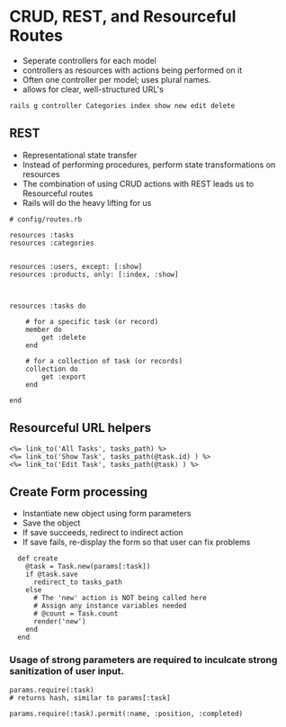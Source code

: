 # CRUD, REST, and Resourceful Routes

- Seperate controllers for each model
- controllers as resources with actions being performed on it
- Often one controller per model; uses plural names.
- allows for clear, well-structured URL's

```
rails g controller Categories index show new edit delete
```

## REST

- Representational state transfer
- Instead of performing procedures, perform state transformations on resources
- The combination of using CRUD actions with REST leads us to Resourceful routes
- Rails will do the heavy lifting for us

```
# config/routes.rb

resources :tasks
resources :categories


resources :users, except: [:show]
resources :products, only: [:index, :show]



resources :tasks do

    # for a specific task (or record)
    member do
        get :delete
    end

    # for a collection of task (or records)
    collection do
        get :export
    end

end
```


## Resourceful URL helpers

```
<%= link_to('All Tasks', tasks_path) %>
<%= link_to('Show Task', tasks_path(@task.id) ) %>
<%= link_to('Edit Task', tasks_path(@task) ) %>
```

## Create Form processing

- Instantiate new object using form parameters
- Save the object
- If save succeeds, redirect to indirect action
- If save fails, re-display the form so that user can fix problems

```
  def create
    @task = Task.new(params[:task])
    if @task.save
      redirect_to tasks_path
    else
      # The 'new' action is NOT being called here
      # Assign any instance variables needed
      # @count = Task.count
      render('new')
    end
  end
```

### Usage of strong parameters are required to inculcate strong sanitization of user input.

```
params.require(:task)
# returns hash, similar to params[:task]

params.require(:task).permit(:name, :position, :completed)

```